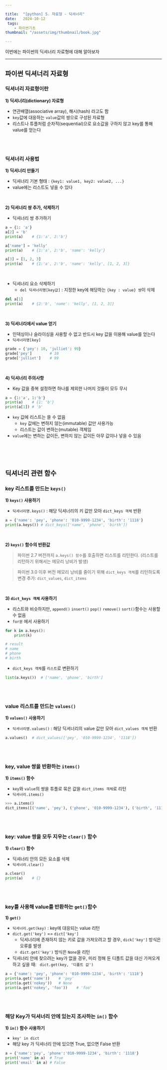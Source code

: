 ```yaml
---

title:  "[python] 5. 자료형 - 딕셔너리"
date:   2024-10-12
 tags:
    - 파이썬기초
thumbnail: "/assets/img/thumbnail/book.jpg"

---
```

이번에는 파이썬의 딕셔너리 자료형에 대해 알아보자



---
## **파이썬 딕셔너리 자료형**
### **딕셔너리 자료형이란**
**1) 딕셔너리(dictionary) 자료형**
* 연관배열(associative array), 해시(hash) 라고도 함
* `key`값에 대응하는 `value`값의 쌍으로 구성된 자료형
* 리스트나 튜플처럼 순차적(sequential)으로 요소값을 구하지 않고 key를 통해 value를 얻는다

<br>
<br>

### **딕셔너리 사용법**
**1) 딕셔너리 만들기**
* 딕셔너리 기본 형태 : `{key1: value1, key2: value2, ...}`
* value에는 리스트도 넣을 수 있다

<br>

**2) 딕셔너리 쌍 추가, 삭제하기**
* 딕셔너리 쌍 추가하기

```py
a = {1: 'a'}
a[2] = 'b'
print(a)	# {1:'a', 2:'b'}

a['name'] = 'kelly'
print(a)	# {1:'a', 2:'b', 'name': 'kelly'}

a[3] = [1, 2, 3]
print(a)	# {1:'a', 2:'b', 'name': 'kelly', [1, 2, 3]}
```

<br>

* 딕셔너리 요소 삭제하기
	* `del 딕셔너리명[key값]` : 지정한 key에 해당하는 `{key : value} 쌍`이 삭제

```py
del a[1]
print(a)	# {2:'b', 'name': 'kelly', [1, 2, 3]}
```

<br>

**3) 딕셔너리에서 value 얻기**
* 인덱싱이나 슬라이싱을 사용할 수 없고 반드시 key 값을 이용해 value를 얻는다
* `딕셔너리명[key]`

```py
grade = {'pey': 10, 'julliet': 99} 
grade['pey']		# 10  
grade['julliet']	# 99
```

<br>

**4) 딕셔너리 주의사항**
* Key 값을 중복 설정하면 하나를 제외한 나머지 것들이 모두 무시

```py
a = {1:'a', 1:'b'}
print(a)	# {1: 'b'}
print(a[1])	# 'b'
```

* `key` 값에 리스트는 쓸 수 없음 
	* `key` 값에는 변하지 않는(immutable) 값만 사용가능
	* 리스트는 값이 변하는(mutable) 객체임
* `value`에는 변하는 값이든, 변하지 않는 값이든 아무 값이나 넣을 수 있음


<br>
<br>
<br>

## **딕셔너리 관련 함수**

### **key 리스트를 만드는 `keys()`**
**1) `keys()` 사용하기** 
* `딕셔너리명.keys()` : 해당 딕셔너리의 키 값만 모아  `dict_keys 객체` 반환

```py
a = {'name': 'pey', 'phone': '010-9999-1234', 'birth': '1118'}
print(a.keys())	# dict_keys(['name', 'phone', 'birth'])
```

<br>

**2) `keys()` 함수의 반환값**

> 파이썬 2.7 버전까지 
> `a.keys() 함수`를 호출하면 리스트를 리턴한다. 
> (리스트를 리턴하기 위해서는 메모리 낭비가 발생)

> 파이썬 3.0 이후 버전 
> 메모리 낭비를 줄이기 위해 `dict_keys 객체`를 리턴하도록 변경
> 추가: `dict_values`, `dict_items`

<br>

**3) `dict_keys 객체` 사용하기**
* 리스트와 비슷하지만, `append()` `insert()` `pop()` `remove()` `sort()`함수는 사용할 수 없음
* `for문` 에서 사용하기

```python
for k in a.keys():
    print(k)

# result
# name
# phone
# birth
```

* `dict_keys 객체`를 `리스트`로 변환하기

```python
list(a.keys())	# ['name', 'phone', 'birth']
```

<br>
<br>

### **value 리스트를 만드는 `values()`**
 **1) `values()` 사용하기** 
 * `딕셔너리명.values()` : 해당 딕셔너리의 value 값만 모아  `dict_values 객체` 반환
 
```python
a.values()	# dict_values(['pey', '010-9999-1234', '1118'])
```


<br>
<br>


### **key, value 쌍을 반환하는 `items()`**
**1) `items()` 함수**
*  `key`와 `value`의 쌍을 튜플로 묶은 값을 `dict_items 객체`로 리턴
* `딕셔너리.items()`

```python
>>> a.items()
dict_items([('name', 'pey'), ('phone', '010-9999-1234'), ('birth', '1118')])
```

<br>
<br>

### **key: value 쌍을 모두 지우는 `clear()` 함수**
**1) `clear()` 함수**
* 딕셔너리 안의 모든 요소를 삭제
* `딕셔너리.clear()`

```python
a.clear()
print(a)	# {}
```

<br>
<br>


### **key를 사용해 value를 반환하는 `get()`함수**
**1) `get()`**
* `딕셔너리.get(key)` : key에 대응되는 value 리턴
* `dict.get('key')` ==  `dict['key']`
	*  딕셔너리에 존재하지 않는 키로 값을 가져오려고 할 경우,  `dick['key']`  방식은 오류를 발생
	* `dict.get('key')`  방식은 `None`을 리턴
* 딕셔너리 안에 찾으려는 key가 없을 경우, 미리 정해 둔 디폴트 값을 대신 가져오게 하고 싶을 때: ` dict.get(key, '디폴트 값')`

```python
a = {'name': 'pey', 'phone': '010-9999-1234', 'birth': '1118'}
print(a.get('name'))	# 'pey'
print(a.get('nokey'))	# None
print(a.get('nokey', 'foo'))	# 'foo'
```

<br>
<br>

### **해당 Key가 딕셔너리 안에 있는지 조사하는 `in()` 함수**
**1) `in()` 함수 사용하기**
* `key' in dict`
* 해당 key 가 딕셔너리 안에 있으면 True, 없으면 False 반환
```python
a = {'name':'pey', 'phone':'010-9999-1234', 'birth': '1118'}
print('name' in a)	# True
print('email' in a)	# False
```
